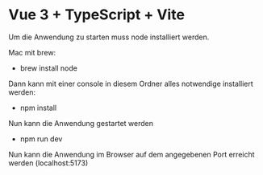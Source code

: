 # Vue 3 + TypeScript + Vite

Um die Anwendung zu starten muss node installiert werden.

Mac mit brew:

- brew install node

Dann kann mit einer console in diesem Ordner alles notwendige installiert werden:

- npm install

Nun kann die Anwendung gestartet werden

- npm run dev

Nun kann die Anwendung im Browser auf dem angegebenen Port erreicht werden
(localhost:5173)
